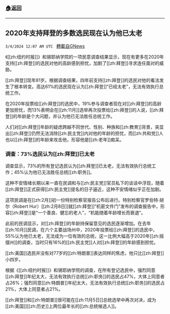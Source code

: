 ###  [:house:返回](README.md)
---


## 2020年支持拜登的多数选民现在认为他已太老
`3/4/2024 12:07 AM UTC ` [轉載自GNews](https://gnews.org/articles/2361734)

《[[zh:纽约时报]]》和锡耶纳学院的一项民意调查结果显示，现在有更多在2020年支持[[zh:拜登]]的选民对他的高龄感到担忧，加剧了[[zh:拜登]]寻求连任面对的威胁。

[[zh:拜登]]现年81岁。根据调查结果，四年前支持[[zh:拜登]]的选民对他的看法发生了根本转变。高达61%的选民现在认为[[zh:拜登]]“已经太老”，无法有效执行总统工作。

在2020年投票给[[zh:拜登]]的选民中，19%参与调查者现在对[[zh:拜登]]的高龄更加担忧，而13%表明会在[[zh:11月]]选举再次投票给[[zh:拜登]]的人说，[[zh:拜登]]的年龄是个大问题，并认为他已无法胜任总统工作。

人们对[[zh:拜登]]年龄的疑虑跨越不同世代、性别、种族和[[zh:教育]]背景，突显出[[zh:拜登]]仍然无法消除[[zh:民主党]]内对他的年龄的担忧，而[[zh:共和党]]人也以[[zh:拜登]]的年龄来攻击他，形容他是[[zh:老年]]痴呆。

### 调查：73%选民认为[[zh:拜登]]已太老

调查显示，73%的所有登记选民认为[[zh:拜登]]已太老，无法有效执行总统工作；45%认为他已无法胜任总统[[zh:职务]]。

这种不安情绪长期以来一直在民调和与[[zh:民主党]]官员私下的谈话中浮现，随着[[zh:拜登]]正式获得[[zh:民主党]]提名的日子逼近，这种不安情绪似乎正在加剧。

这项民调是在[[zh:2月]]初一份特别检察官报告公布后进行。特别检察官罗伯特·胡尔（Robert Hur）[[zh:2月8日]]就[[zh:拜登]]“机密文件门”发布的调查报告中，形容[[zh:拜登]]是“一个善良、健忘的老人”，“机能随着年龄增长而衰退”。

此前的民调显示，对[[zh:拜登]]的年龄持保留意见的选民逐渐增加。在去年[[zh:10月]]民调，在六个主要战场州中，2020年投票给[[zh:拜登]]的选民中，55%认为他已太老，无法成为一位有效的总统，这一比例大幅高于2020年[[zh:摇摆州]]的调查，当时只有16%的[[zh:民主党]]人对[[zh:拜登]]的年龄感到担忧。

[[zh:美国]]选民并没有对77岁的[[zh:特朗普]]表达同样的焦虑，他只比[[zh:拜登]]小四岁。

根据《[[zh:纽约时报]]》和锡耶纳学院的调查，在所有登记选民中，强烈同意[[zh:拜登]]年纪太大，无法有效执行总统[[zh:职务]]的选民占47%，大体上同意者占26%；强烈同意[[zh:特朗普]]年纪太大，无法有效执行总统[[zh:职务]]的选民占21%，大体上同意者占21%。

[[zh:拜登]]和[[zh:特朗普]]很可能在[[zh:11月5日]]总统选举中再次对决，成为[[zh:美国]][[zh:历史]]上两位最年长的[[zh:总统候选人]]。
